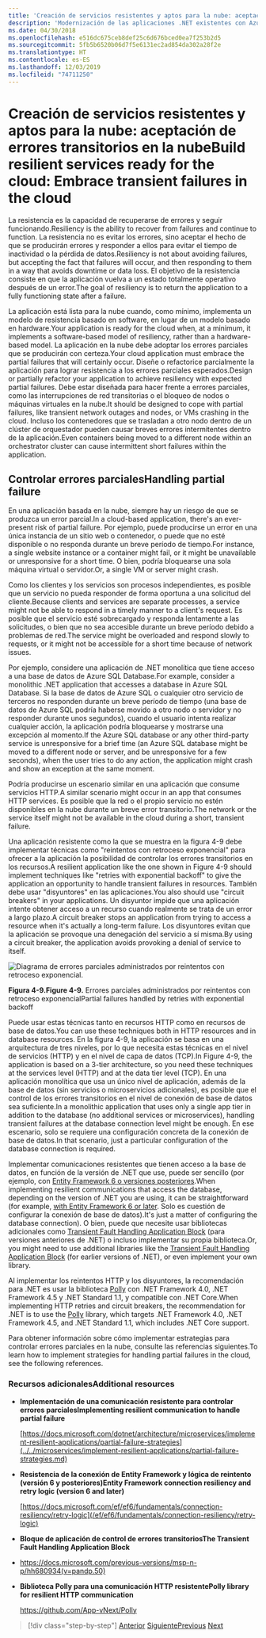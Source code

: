 ```yaml
---
title: 'Creación de servicios resistentes y aptos para la nube: aceptación de errores transitorios en la nube'
description: 'Modernización de las aplicaciones .NET existentes con Azure Clour y contenedores Windows | Creación de servicios resistentes y aptos para la nube: aceptación de errores transitorios en la nube'
ms.date: 04/30/2018
ms.openlocfilehash: e516dc675ceb8def25c6d676bced0ea7f253b2d5
ms.sourcegitcommit: 5fb5b6520b06d7f5e6131ec2ad854da302a28f2e
ms.translationtype: HT
ms.contentlocale: es-ES
ms.lasthandoff: 12/03/2019
ms.locfileid: "74711250"
---
```

# <a name="build-resilient-services-ready-for-the-cloud-embrace-transient-failures-in-the-cloud"></a><span data-ttu-id="e1e42-105">Creación de servicios resistentes y aptos para la nube: aceptación de errores transitorios en la nube</span><span class="sxs-lookup"><span data-stu-id="e1e42-105">Build resilient services ready for the cloud: Embrace transient failures in the cloud</span></span>

<span data-ttu-id="e1e42-106">La resistencia es la capacidad de recuperarse de errores y seguir funcionando.</span><span class="sxs-lookup"><span data-stu-id="e1e42-106">Resiliency is the ability to recover from failures and continue to function.</span></span> <span data-ttu-id="e1e42-107">La resistencia no es evitar los errores, sino aceptar el hecho de que se producirán errores y responder a ellos para evitar el tiempo de inactividad o la pérdida de datos.</span><span class="sxs-lookup"><span data-stu-id="e1e42-107">Resiliency is not about avoiding failures, but accepting the fact that failures will occur, and then responding to them in a way that avoids downtime or data loss.</span></span> <span data-ttu-id="e1e42-108">El objetivo de la resistencia consiste en que la aplicación vuelva a un estado totalmente operativo después de un error.</span><span class="sxs-lookup"><span data-stu-id="e1e42-108">The goal of resiliency is to return the application to a fully functioning state after a failure.</span></span>

<span data-ttu-id="e1e42-109">La aplicación está lista para la nube cuando, como mínimo, implementa un modelo de resistencia basado en software, en lugar de un modelo basado en hardware.</span><span class="sxs-lookup"><span data-stu-id="e1e42-109">Your application is ready for the cloud when, at a minimum, it implements a software-based model of resiliency, rather than a hardware-based model.</span></span> <span data-ttu-id="e1e42-110">La aplicación en la nube debe adoptar los errores parciales que se producirán con certeza.</span><span class="sxs-lookup"><span data-stu-id="e1e42-110">Your cloud application must embrace the partial failures that will certainly occur.</span></span> <span data-ttu-id="e1e42-111">Diseñe o refactorice parcialmente la aplicación para lograr resistencia a los errores parciales esperados.</span><span class="sxs-lookup"><span data-stu-id="e1e42-111">Design or partially refactor your application to achieve resiliency with expected partial failures.</span></span> <span data-ttu-id="e1e42-112">Debe estar diseñada para hacer frente a errores parciales, como las interrupciones de red transitorias o el bloqueo de nodos o máquinas virtuales en la nube.</span><span class="sxs-lookup"><span data-stu-id="e1e42-112">It should be designed to cope with partial failures, like transient network outages and nodes, or VMs crashing in the cloud.</span></span> <span data-ttu-id="e1e42-113">Incluso los contenedores que se trasladan a otro nodo dentro de un clúster de orquestador pueden causar breves errores intermitentes dentro de la aplicación.</span><span class="sxs-lookup"><span data-stu-id="e1e42-113">Even containers being moved to a different node within an orchestrator cluster can cause intermittent short failures within the application.</span></span>

## <a name="handling-partial-failure"></a><span data-ttu-id="e1e42-114">Controlar errores parciales</span><span class="sxs-lookup"><span data-stu-id="e1e42-114">Handling partial failure</span></span>

<span data-ttu-id="e1e42-115">En una aplicación basada en la nube, siempre hay un riesgo de que se produzca un error parcial.</span><span class="sxs-lookup"><span data-stu-id="e1e42-115">In a cloud-based application, there's an ever-present risk of partial failure.</span></span> <span data-ttu-id="e1e42-116">Por ejemplo, puede producirse un error en una única instancia de un sitio web o contenedor, o puede que no esté disponible o no responda durante un breve período de tiempo.</span><span class="sxs-lookup"><span data-stu-id="e1e42-116">For instance, a single website instance or a container might fail, or it might be unavailable or unresponsive for a short time.</span></span> <span data-ttu-id="e1e42-117">O bien, podría bloquearse una sola máquina virtual o servidor.</span><span class="sxs-lookup"><span data-stu-id="e1e42-117">Or, a single VM or server might crash.</span></span>

<span data-ttu-id="e1e42-118">Como los clientes y los servicios son procesos independientes, es posible que un servicio no pueda responder de forma oportuna a una solicitud del cliente.</span><span class="sxs-lookup"><span data-stu-id="e1e42-118">Because clients and services are separate processes, a service might not be able to respond in a timely manner to a client's request.</span></span> <span data-ttu-id="e1e42-119">Es posible que el servicio esté sobrecargado y responda lentamente a las solicitudes, o bien que no sea accesible durante un breve período debido a problemas de red.</span><span class="sxs-lookup"><span data-stu-id="e1e42-119">The service might be overloaded and respond slowly to requests, or it might not be accessible for a short time because of network issues.</span></span>

<span data-ttu-id="e1e42-120">Por ejemplo, considere una aplicación de .NET monolítica que tiene acceso a una base de datos de Azure SQL Database.</span><span class="sxs-lookup"><span data-stu-id="e1e42-120">For example, consider a monolithic .NET application that accesses a database in Azure SQL Database.</span></span> <span data-ttu-id="e1e42-121">Si la base de datos de Azure SQL o cualquier otro servicio de terceros no responden durante un breve período de tiempo (una base de datos de Azure SQL podría haberse movido a otro nodo o servidor y no responder durante unos segundos), cuando el usuario intenta realizar cualquier acción, la aplicación podría bloquearse y mostrarse una excepción al momento.</span><span class="sxs-lookup"><span data-stu-id="e1e42-121">If the Azure SQL database or any other third-party service is unresponsive for a brief time (an Azure SQL database might be moved to a different node or server, and be unresponsive for a few seconds), when the user tries to do any action, the application might crash and show an exception at the same moment.</span></span>

<span data-ttu-id="e1e42-122">Podría producirse un escenario similar en una aplicación que consume servicios HTTP.</span><span class="sxs-lookup"><span data-stu-id="e1e42-122">A similar scenario might occur in an app that consumes HTTP services.</span></span> <span data-ttu-id="e1e42-123">Es posible que la red o el propio servicio no estén disponibles en la nube durante un breve error transitorio.</span><span class="sxs-lookup"><span data-stu-id="e1e42-123">The network or the service itself might not be available in the cloud during a short, transient failure.</span></span>

<span data-ttu-id="e1e42-124">Una aplicación resistente como la que se muestra en la figura 4-9 debe implementar técnicas como "reintentos con retroceso exponencial" para ofrecer a la aplicación la posibilidad de controlar los errores transitorios en los recursos.</span><span class="sxs-lookup"><span data-stu-id="e1e42-124">A resilient application like the one shown in Figure 4-9 should implement techniques like "retries with exponential backoff" to give the application an opportunity to handle transient failures in resources.</span></span> <span data-ttu-id="e1e42-125">También debe usar "disyuntores" en las aplicaciones.</span><span class="sxs-lookup"><span data-stu-id="e1e42-125">You also should use "circuit breakers" in your applications.</span></span> <span data-ttu-id="e1e42-126">Un disyuntor impide que una aplicación intente obtener acceso a un recurso cuando realmente se trata de un error a largo plazo.</span><span class="sxs-lookup"><span data-stu-id="e1e42-126">A circuit breaker stops an application from trying to access a resource when it's actually a long-term failure.</span></span> <span data-ttu-id="e1e42-127">Los disyuntores evitan que la aplicación se provoque una denegación del servicio a sí misma.</span><span class="sxs-lookup"><span data-stu-id="e1e42-127">By using a circuit breaker, the application avoids provoking a denial of service to itself.</span></span>

![Diagrama de errores parciales administrados por reintentos con retroceso exponencial.](./media/retry-partial-failures.png)

<span data-ttu-id="e1e42-129">**Figura 4-9.**</span><span class="sxs-lookup"><span data-stu-id="e1e42-129">**Figure 4-9.**</span></span> <span data-ttu-id="e1e42-130">Errores parciales administrados por reintentos con retroceso exponencial</span><span class="sxs-lookup"><span data-stu-id="e1e42-130">Partial failures handled by retries with exponential backoff</span></span>

<span data-ttu-id="e1e42-131">Puede usar estas técnicas tanto en recursos HTTP como en recursos de base de datos.</span><span class="sxs-lookup"><span data-stu-id="e1e42-131">You can use these techniques both in HTTP resources and in database resources.</span></span> <span data-ttu-id="e1e42-132">En la figura 4-9, la aplicación se basa en una arquitectura de tres niveles, por lo que necesita estas técnicas en el nivel de servicios (HTTP) y en el nivel de capa de datos (TCP).</span><span class="sxs-lookup"><span data-stu-id="e1e42-132">In Figure 4-9, the application is based on a 3-tier architecture, so you need these techniques at the services level (HTTP) and at the data tier level (TCP).</span></span> <span data-ttu-id="e1e42-133">En una aplicación monolítica que usa un único nivel de aplicación, además de la base de datos (sin servicios o microservicios adicionales), es posible que el control de los errores transitorios en el nivel de conexión de base de datos sea suficiente.</span><span class="sxs-lookup"><span data-stu-id="e1e42-133">In a monolithic application that uses only a single app tier in addition to the database (no additional services or microservices), handling transient failures at the database connection level might be enough.</span></span> <span data-ttu-id="e1e42-134">En ese escenario, solo se requiere una configuración concreta de la conexión de base de datos.</span><span class="sxs-lookup"><span data-stu-id="e1e42-134">In that scenario, just a particular configuration of the database connection is required.</span></span>

<span data-ttu-id="e1e42-135">Implementar comunicaciones resistentes que tienen acceso a la base de datos, en función de la versión de .NET que use, puede ser sencillo (por ejemplo, con [Entity Framework 6 o versiones posteriores](/ef/ef6/fundamentals/connection-resiliency/retry-logic).</span><span class="sxs-lookup"><span data-stu-id="e1e42-135">When implementing resilient communications that access the database, depending on the version of .NET you are using, it can be straightforward (for example, [with Entity Framework 6 or later](/ef/ef6/fundamentals/connection-resiliency/retry-logic).</span></span> <span data-ttu-id="e1e42-136">Solo es cuestión de configurar la conexión de base de datos).</span><span class="sxs-lookup"><span data-stu-id="e1e42-136">It's just a matter of configuring the database connection).</span></span> <span data-ttu-id="e1e42-137">O bien, puede que necesite usar bibliotecas adicionales como [Transient Fault Handling Application Block](https://docs.microsoft.com/previous-versions/msp-n-p/hh680934(v=pandp.50)) (para versiones anteriores de .NET) o incluso implementar su propia biblioteca.</span><span class="sxs-lookup"><span data-stu-id="e1e42-137">Or, you might need to use additional libraries like the [Transient Fault Handling Application Block](https://docs.microsoft.com/previous-versions/msp-n-p/hh680934(v=pandp.50)) (for earlier versions of .NET), or even implement your own library.</span></span>

<span data-ttu-id="e1e42-138">Al implementar los reintentos HTTP y los disyuntores, la recomendación para .NET es usar la biblioteca [Polly](https://github.com/App-vNext/Polly) con .NET Framework 4.0, .NET Framework 4.5 y .NET Standard 1.1, y compatible con .NET Core.</span><span class="sxs-lookup"><span data-stu-id="e1e42-138">When implementing HTTP retries and circuit breakers, the recommendation for .NET is to use the [Polly](https://github.com/App-vNext/Polly) library, which targets .NET Framework 4.0, .NET Framework 4.5, and .NET Standard 1.1, which includes .NET Core support.</span></span>

<span data-ttu-id="e1e42-139">Para obtener información sobre cómo implementar estrategias para controlar errores parciales en la nube, consulte las referencias siguientes.</span><span class="sxs-lookup"><span data-stu-id="e1e42-139">To learn how to implement strategies for handling partial failures in the cloud, see the following references.</span></span>

### <a name="additional-resources"></a><span data-ttu-id="e1e42-140">Recursos adicionales</span><span class="sxs-lookup"><span data-stu-id="e1e42-140">Additional resources</span></span>

- <span data-ttu-id="e1e42-141">**Implementación de una comunicación resistente para controlar errores parciales**</span><span class="sxs-lookup"><span data-stu-id="e1e42-141">**Implementing resilient communication to handle partial failure**</span></span>

    [https://docs.microsoft.com/dotnet/architecture/microservices/implement-resilient-applications/partial-failure-strategies](../../microservices/implement-resilient-applications/partial-failure-strategies.md)

- <span data-ttu-id="e1e42-142">**Resistencia de la conexión de Entity Framework y lógica de reintento (versión 6 y posteriores)**</span><span class="sxs-lookup"><span data-stu-id="e1e42-142">**Entity Framework connection resiliency and retry logic (version 6 and later)**</span></span>

    [https://docs.microsoft.com/ef/ef6/fundamentals/connection-resiliency/retry-logic](/ef/ef6/fundamentals/connection-resiliency/retry-logic)

- <span data-ttu-id="e1e42-143">**Bloque de aplicación de control de errores transitorios**</span><span class="sxs-lookup"><span data-stu-id="e1e42-143">**The Transient Fault Handling Application Block**</span></span>

- <https://docs.microsoft.com/previous-versions/msp-n-p/hh680934(v=pandp.50)>

- <span data-ttu-id="e1e42-144">**Biblioteca Polly para una comunicación HTTP resistente**</span><span class="sxs-lookup"><span data-stu-id="e1e42-144">**Polly library for resilient HTTP communication**</span></span>

    https://github.com/App-vNext/Polly

>[!div class="step-by-step"]
><span data-ttu-id="e1e42-145">[Anterior](when-to-deploy-windows-containers-to-azure-container-service-kubernetes.md)
>[Siguiente](modernize-your-apps-with-monitoring-and-telemetry.md)</span><span class="sxs-lookup"><span data-stu-id="e1e42-145">[Previous](when-to-deploy-windows-containers-to-azure-container-service-kubernetes.md)
[Next](modernize-your-apps-with-monitoring-and-telemetry.md)</span></span>

